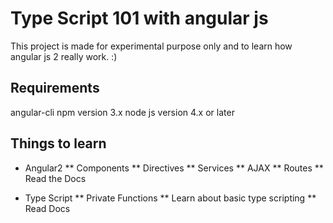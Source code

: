 # Type Script 101 with angular js
This project is made for experimental purpose only and to learn how angular js 2
really work. :)

## Requirements
angular-cli
npm version 3.x
node js version 4.x or later

## Things to learn
* Angular2
  ** Components
  ** Directives
  ** Services
  ** AJAX
  ** Routes
  ** Read the Docs
  
* Type Script
  ** Private Functions
  ** Learn about basic type scripting
  ** Read Docs
